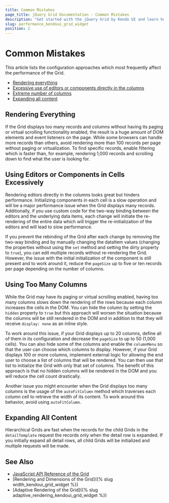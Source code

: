 ```yaml
---
title: Common Mistakes
page_title: jQuery Grid Documentation - Common Mistakes
description: "Get started with the jQuery Grid by Kendo UI and learn how to avoid and handle the most common performance mistakes."
slug: performance_kendoui_grid_widget
position: 2
---
```


# Common Mistakes

This article lists the configuration approaches which most frequently affect the performance of the Grid.

* [Rendering everything](#rendering-everything)
* [Excessive use of editors or components directly in the columns](#excessive-use-of-editors-or-widgets-in-cells)
* [Extreme number of columns](#using-too-many-columns)
* [Expanding all content](#expanding-all-content)

## Rendering Everything

If the Grid displays too many records and columns without having its paging or virtual scrolling functionality enabled, the result is a huge amount of DOM elements and event listeners on the page. While some browsers can handle more records than others, avoid rendering more than 100 records per page without paging or virtualization. To find specific records, enable filtering which is faster than, for example, rendering 1,000 records and scrolling down to find what the user is looking for.

## Using Editors or Components in Cells Excessively

Rendering editors directly in the columns looks great but hinders performance. Initializing components in each cell is a slow operation and will be a major performance issue when the Grid displays many records. Additionally, if you use custom code for the two-way binding between the editors and the underlying data items, each change will initiate the re-rendering of the entire data which will trigger the re-initialization of the editors  and will lead to slow performance.

If you prevent the rebinding of the Grid after each change by removing the two-way binding and by manually changing the dataItem values (changing the properties without using the `set` method and setting the dirty property to `true`), you can edit multiple records without re-rendering the Grid. However, the issue with the initial initialization of the component is still present and to work around it, reduce the `pageSize` up to five or ten records per page depending on the number of columns.

## Using Too Many Columns

While the Grid may have its paging or virtual scrolling enabled, having too many columns slows down the rendering of the rows because each column increases the cells in the DOM. You can hide the column by setting the `hidden` property to `true` but this approach will worsen the situation because the columns will be still rendered in the DOM and in addition to that they will receive `display: none` as an inline style.

To work around this issue, if your Grid displays up to 20 columns, define all of them in its configuration and decrease the `pageSize` to up to 50 (1,000 cells). You can also hide some of the columns and enable the `columnMenu` so that the user can choose which columns to display. However, if your Grid displays 100 or more columns, implement external logic for allowing the end user to choose a list of columns that will be rendered. You can then use that list to initialize the Grid with only that set of columns. The benefit of this approach is that no hidden columns will be rendered in the DOM and you will reduce the cell count drastically.

Another issue you might encounter when the Grid displays too many columns is the usage of the `autoFitColumn` method which traverses each column cell to retrieve the width of its content. To work around this behavior, avoid using `autoFitColumn`.

## Expanding All Content

Hierarchical Grids are fast when the records for the child Grids in the `detailTemplate` request the records only when the detail row is expanded. If you initially expand all detail rows, all child Grids will be initialized and multiple requests will be made.

## See Also

* [JavaScript API Reference of the Grid](/api/javascript/ui/grid)
* [Rendering and Dimensions of the Grid]({% slug width_kendoui_grid_widget %})
* [Adaptive Rendering of the Grid]({% slug adaptive_rendering_kendoui_grid_widget %})
